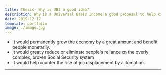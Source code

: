 ```yaml
---
title: Thesis- Why is UBI a good idea?
description: Why is a Universal Basic Income a good proposal to help citizens of the US?
date: 2019-12-17
template: portfolio
image: ./image.jpg
---
```


* It would permanently grow the economy by a great amount and benefit people monetarily. 
* It would greatly reduce or eliminate people's reliance on the overly complex, broken Social Security system
* It would help counter the rise of job displacement by automation.

---


